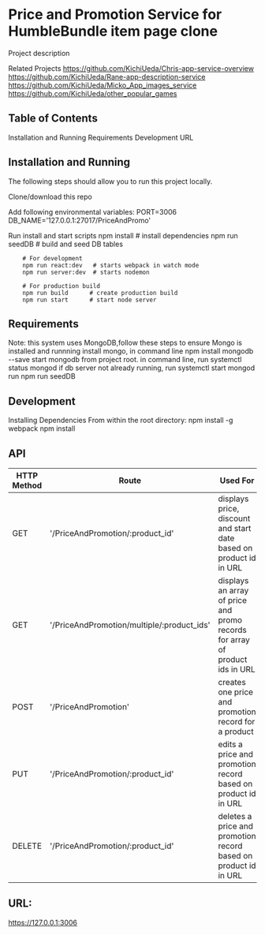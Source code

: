 # Price and Promotion Service for HumbleBundle item page clone
Project description

Related Projects
https://github.com/KichiUeda/Chris-app-service-overview
https://github.com/KichiUeda/Rane-app-description-service
https://github.com/KichiUeda/Micko_App_images_service
https://github.com/KichiUeda/other_popular_games


## Table of Contents

Installation and Running
Requirements
Development
URL

## Installation and Running
The following steps should allow you to run this project locally.

Clone/download this repo

Add following environmental variables:
  PORT=3006
  DB_NAME='127.0.0.1:27017/PriceAndPromo'

Run install and start scripts
        npm install           # install dependencies
        npm run seedDB        # build and seed DB tables

        # For development
        npm run react:dev   # starts webpack in watch mode
        npm run server:dev  # starts nodemon

        # For production build
        npm run build      # create production build
        npm run start      # start node server

## Requirements
Note: this system uses MongoDB,follow these steps to ensure Mongo is installed and runnning
  install mongo, in command line
    npm install mongodb --save
  start mongodb from project root. in command line, run
    systemctl status mongod
  if db server not already running, run systemctl start mongod
  run npm run seedDB


## Development
Installing Dependencies
From within the root directory:
npm install -g webpack
npm install

## API

| HTTP Method | Route | Used For | Sample Data |
| ---- | ---- | ---- | ---- |
| GET | '/PriceAndPromotion/:product_id' | displays price, discount and start date based on product id in URL| `{ "_id" : ObjectId("5f41308b0b7e1f1e149894e6"), "product_id" : 1, "price" : "20.00", "discount" : "6", "start" : ISODate("2020-08-22T02:10:58.255Z"), "expiry" : ISODate("2020-09-16T02:10:58.255Z") }` | 
| GET | '/PriceAndPromotion/multiple/:product_ids' | displays an array of price and promo records for array of product ids in URL | |
| POST | '/PriceAndPromotion' | creates one price and promotion record for a product | |
| PUT | '/PriceAndPromotion/:product_id' | edits a price and promotion record based on product id in URL | |
| DELETE | '/PriceAndPromotion/:product_id' | deletes a price and promotion record based on product id in URL | |

## URL:
https://127.0.0.1:3006